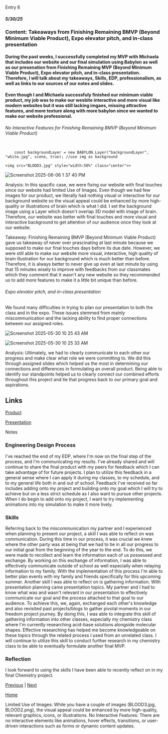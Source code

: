 Entry 6
##### 5/30/25

### Content: Takeaways from Finishing Remaining BMVP (Beyond Minimum Viable Product), Expo elevator pitch, and in-class presentation

#### During the past weeks, I successfully completed my MVP with Michaela that includes our website and our final simulation using Babylon as well as our presenation from Finishing Remaining MVP (Beyond Minimum Viable Product), Expo elevator pitch, and in-class presentation. Therefore, I will talk about my takeaways, Skills, EDP, professionalism, as well as links to our sources of our notes and slides. 

#### Even though I and Michaela successfuly finished our minimum viable product, my job was to make our wesbite interactive and more visual like modern websites but it was still lacking imgaes, missing attractive features, and more texture along with more babylon since we wanted to make our website professional. 
###### No Interactive Features for Finishing Remaining BMVP (Beyond Minimum Viable Product)

``` JS

    const backgroundLayer = new BABYLON.Layer("backgroundLayer", "white.jpg", scene, true); //use img as background

<img src="BLOOD3.jpg" style="width:50%" class="center">>
```
![Screenshot 2025-06-06 1 37 40 PM](https://github.com/user-attachments/assets/2e116969-be44-4371-aa19-3dfad8085189)


Analysis: In this spacific case, we were fixing our website with final touches since our website had limited Use of Images. Even though we had few images for our product, we literally had nothing visual or interactive for our background website so the visual appeal could be enhanced by more high-quality or illustrations of brain which is what I did. I set the background image using a Layer which doesn't overlap 3D model with image of brain. Therefore, our website was better with final touches and more visual and interactive background to get attention of our audience once they look at our website.

Takeaway: Finishing Remaining BMVP (Beyond Minimum Viable Product) gave us takeaway of never over prascinating at last minute because we supposed to make our final touches days before its due date. However, we were still able to make our website more visual, interactive, high quality of brain illustration for our background which is much better than before. Therefore, it is always better to never give up even at last minute by using that 15 minutes wisely to improve with feedbacks from our classmates which they comment that it wasn't any new website so they recommended us to add more features to make it a little bit unique than before.


###### Expo elevator pitch, and in-class presentation

We found many difficulties in trying to plan our presentation to both the class and in the expo. These issues stemmed from mainly miscommunication and the lacking ability to find proper connections between our assigned roles.

![Screenshot 2025-05-30 10 25 43 AM](https://github.com/user-attachments/assets/f772aa56-c00b-47a1-968f-eb304b54a3be)

![Screenshot 2025-05-30 10 25 33 AM](https://github.com/user-attachments/assets/42024efa-ca61-4042-aad6-fe4cb04d9d68)

Analysis: Ultimately, we had to clearly communicate to each other our progress and make clear what role we were committing to. We did this through assigned slides which helped us the most in determining our connections and differences in formulating an overall product. Being able to identify our standpoints helped us to clearly connect our combined efforts throughout this project and tie that progress back to our primary goal and aspirations.

## Links

[Product](https://drive.google.com/file/d/1UIKJ-Nkvs8_MwtEqwRmDLJiV7mFB_3QD/view)

[Presentation](https://docs.google.com/presentation/d/1GjRuum40-J1fS3SfWq6IdnIMmfQhBaFJrWBQh-q9T4Q/edit?usp=sharing)

Notes

### Engineering Design Process

I've reached the end of my EDP, where I'm now on the final step of the process, and I'm communicating my results. I've already shared and will continue to share the final product with my peers for feedback which I can take advantage of for future projects. I plan to utilize this feedback in a general sense where I can apply it during my classes, to my schedule, and to my general life both in and out of school. Feedback I've received so far includes adding onto my project and building onto my goal which I will try to achieve but on a less strict schedule as I also want to pursue other projects. When I do begin to add onto my project, I want to try implementing animations into my simulation to make it more lively. 

### Skills

Referring back to the miscommunication my partner and I experienced when planning to present our project, a skill I was able to reflect on was communication. During this time in our process, it was crucial we knew where the other party was at being that we had to tie in all our progress to our initial goal from the beginning of the year to the end. To do this, we were made to recollect and learn the information each of us possessed and exchange. By working on this exchange of information, I was able to effectively communicate outside of school as well especially when relaying information to my family. With the implementation of this process I'm able to better plan events with my family and friends specifically for this upcoming summer. Another skill I was able to reflect on is gathering information. With presentation planning came presentation topics. My partner and I had to know what was and wasn't relevant in our presentation to effectively communicate our goal and the process attached to that goal to our audience. To achieve this, we, again, exchanged each other's knowledge and also revisited past projects/blogs to gather pivotal moments in our freedom project journey. By doing this, I was able to integrate this skill of gathering information into other classes, especially my chemistry class where I'm currently researching acid-base solutions alongside molecular shapes. Effective researching has helped me become knowledgeable on these topics through the related process I used from an unrelated class. I will continue to utilize this skill to conduct further research in my chemistry class to be able to eventually formulate another final MVP.  

### Reflection

I look forward to using the skills I have been able to recently reflect on in my final Chemistry project.

[Previous](entry05.md) | [Next](entry07.md)

[Home](../README.md)


Limited Use of Images: While you have a couple of images (BLOOD3.jpg, BLOOD2.png), the visual appeal could be enhanced by more high-quality, relevant graphics, icons, or illustrations.
No Interactive Features: There are no interactive elements like animations, hover effects, transitions, or user-driven interactions such as forms or dynamic content updates.
